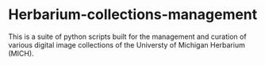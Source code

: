 # Herbarium-collections-management

This is a suite of python scripts built for the management and curation of various digital image collections of the Universty of Michigan Herbarium (MICH).
